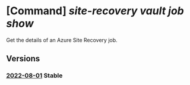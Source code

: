 # [Command] _site-recovery vault job show_

Get the details of an Azure Site Recovery job.

## Versions

### [2022-08-01](/Resources/mgmt-plane/L3N1YnNjcmlwdGlvbnMve30vcmVzb3VyY2Vncm91cHMve30vcHJvdmlkZXJzL21pY3Jvc29mdC5yZWNvdmVyeXNlcnZpY2VzL3ZhdWx0cy97fS9yZXBsaWNhdGlvbmpvYnMve30=/2022-08-01.xml) **Stable**

<!-- mgmt-plane /subscriptions/{}/resourcegroups/{}/providers/microsoft.recoveryservices/vaults/{}/replicationjobs/{} 2022-08-01 -->
